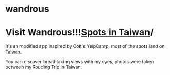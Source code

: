 # wandrous
<h1>Visit Wandrous!!!<a href="https://wandrous.herokuapp.com" target="_blank">Spots in Taiwan</a>/</h1>
<p>It's an modified app inspired by Colt's YelpCamp, most of the spots land on Taiwan.</p>
<p>You can discover breathtaking views with my eyes, photos were taken between my Rouding Trip in Taiwan.</p>

